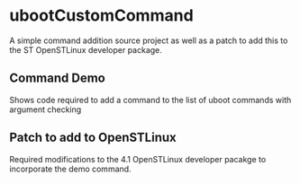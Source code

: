 # ubootCustomCommand
A simple command addition source project as well as a patch to add this to the ST OpenSTLinux developer package.

## Command Demo
Shows code required to add a command to the list of uboot commands with argument checking

## Patch to add to OpenSTLinux
Required modifications to the 4.1 OpenSTLinux developer pacakge to incorporate the demo command.

